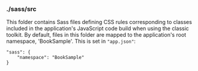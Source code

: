 ### ./sass/src

This folder contains Sass files defining CSS rules corresponding to classes
included in the application's JavaScript code build when using the classic toolkit.
By default, files in this folder are mapped to the application's root namespace, 'BookSample'.
This is set in `"app.json"`:

    "sass": {
        "namespace": "BookSample"
    }